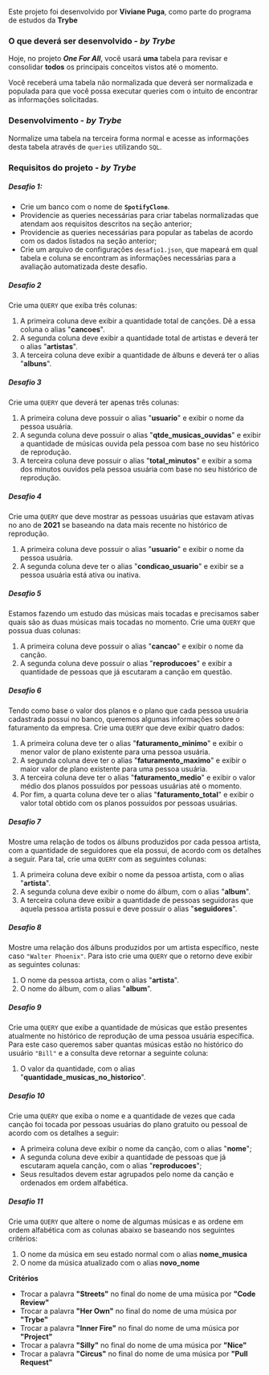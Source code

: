 Este projeto foi desenvolvido por **Viviane Puga**, como parte do programa de estudos da **Trybe**


### O que deverá ser desenvolvido - _by Trybe_
Hoje, no projeto ***One For All***, você usará **uma** tabela para revisar e consolidar **todos** os principais conceitos vistos até o momento.

Você receberá uma tabela não normalizada que deverá ser normalizada e populada para que você possa executar queries com o intuito de encontrar as informações solicitadas.

### Desenvolvimento - _by Trybe_
Normalize uma tabela na terceira forma normal e acesse as informações desta tabela através de `queries` utilizando `SQL`.

### Requisitos do projeto - _by Trybe_

##### Desafio 1:
* Crie um banco com o nome de **`SpotifyClone`**.
* Providencie as queries necessárias para criar tabelas normalizadas que atendam aos requisitos descritos na seção anterior;
* Providencie as queries necessárias para popular as tabelas de acordo com os dados listados na seção anterior;
* Crie um arquivo de configurações `desafio1.json`, que mapeará em qual tabela e coluna se encontram as informações necessárias para a avaliação automatizada deste desafio. 

##### Desafio 2
Crie uma `QUERY` que exiba três colunas:
1. A primeira coluna deve exibir a quantidade total de canções. Dê a essa coluna o alias "**cancoes**".
2. A segunda coluna deve exibir a quantidade total de artistas e deverá ter o alias "**artistas**".
3. A terceira coluna deve exibir a quantidade de álbuns e deverá ter o alias "**albuns**".

##### Desafio 3
Crie uma `QUERY` que deverá ter apenas três colunas:
1. A primeira coluna deve possuir o alias "**usuario**" e exibir o nome da pessoa usuária.
2. A segunda coluna deve possuir o alias "**qtde_musicas_ouvidas**" e exibir a quantidade de músicas ouvida pela pessoa com base no seu histórico de reprodução.
3. A terceira coluna deve possuir o alias "**total_minutos**" e exibir a soma dos minutos ouvidos pela pessoa usuária com base no seu histórico de reprodução.

##### Desafio 4
Crie uma `QUERY` que deve mostrar as pessoas usuárias que estavam ativas no ano de **2021** se baseando na data mais recente no histórico de reprodução.
1. A primeira coluna deve possuir o alias "**usuario**" e exibir o nome da pessoa usuária.
2. A segunda coluna deve ter o alias "**condicao_usuario**" e exibir se a pessoa usuária está ativa ou inativa.

##### Desafio 5
Estamos fazendo um estudo das músicas mais tocadas e precisamos saber quais são as duas músicas mais tocadas no momento. Crie uma `QUERY` que possua duas colunas:
1. A primeira coluna deve possuir o alias "**cancao**" e exibir o nome da canção.
2. A segunda coluna deve possuir o alias "**reproducoes**" e exibir a quantidade de pessoas que já escutaram a canção em questão.

##### Desafio 6
Tendo como base o valor dos planos e o plano que cada pessoa usuária cadastrada possui no banco, queremos algumas informações sobre o faturamento da empresa. Crie uma `QUERY` que deve exibir quatro dados:
1. A primeira coluna deve ter o alias "**faturamento_minimo**" e exibir o menor valor de plano existente para uma pessoa usuária.
2. A segunda coluna deve ter o alias "**faturamento_maximo**" e exibir o maior valor de plano existente para uma pessoa usuária.
3. A terceira coluna deve ter o alias "**faturamento_medio**" e exibir o valor médio dos planos possuídos por pessoas usuárias até o momento.
4. Por fim, a quarta coluna deve ter o alias "**faturamento_total**" e exibir o valor total obtido com os planos possuídos por pessoas usuárias.

##### Desafio 7
Mostre uma relação de todos os álbuns produzidos por cada pessoa artista, com a quantidade de seguidores que ela possui, de acordo com os detalhes a seguir. Para tal, crie uma `QUERY` com as seguintes colunas:
1. A primeira coluna deve exibir o nome da pessoa artista, com o alias "**artista**".
2. A segunda coluna deve exibir o nome do álbum, com o alias "**album**".
3. A terceira coluna deve exibir a quantidade de pessoas seguidoras que aquela pessoa artista possui e deve possuir o alias "**seguidores**".

##### Desafio 8
Mostre uma relação dos álbuns produzidos por um artista específico, neste caso `"Walter Phoenix"`.
Para isto crie uma `QUERY` que o retorno deve exibir as seguintes colunas:
1. O nome da pessoa artista, com o alias "**artista**".
2. O nome do álbum, com o alias "**album**".

##### Desafio 9
Crie uma `QUERY` que exibe a quantidade de músicas que estão presentes atualmente no histórico de reprodução de uma pessoa usuária específica. Para este caso queremos saber quantas músicas estão no histórico do usuário `"Bill"` e a consulta deve retornar a seguinte coluna:
1. O valor da quantidade, com o alias "**quantidade_musicas_no_historico**".

##### Desafio 10
Crie uma `QUERY` que exiba o nome e a quantidade de vezes que cada canção foi tocada por pessoas usuárias do plano gratuito ou pessoal de acordo com os detalhes a seguir:
* A primeira coluna deve exibir o nome da canção, com o alias "**nome**";
* A segunda coluna deve exibir a quantidade de pessoas que já escutaram aquela canção, com o alias "**reproducoes**";
* Seus resultados devem estar agrupados pelo nome da canção e ordenados em ordem alfabética.

##### Desafio 11
Crie uma `QUERY` que altere o nome de algumas músicas e as ordene em ordem alfabética com as colunas abaixo se baseando nos seguintes critérios:
1. O nome da música em seu estado normal com o alias **nome_musica**
2. O nome da música atualizado com o alias **novo_nome**

**Critérios**
- Trocar a palavra **"Streets"** no final do nome de uma música por **"Code Review"**
- Trocar a palavra **"Her Own"** no final do nome de uma música por **"Trybe"**
- Trocar a palavra **"Inner Fire"** no final do nome de uma música por **"Project"**
- Trocar a palavra **"Silly"** no final do nome de uma música por **"Nice"**
- Trocar a palavra **"Circus"** no final do nome de uma música por **"Pull Request"**
